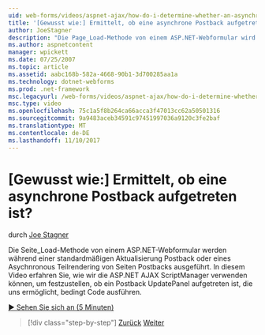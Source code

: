```yaml
---
uid: web-forms/videos/aspnet-ajax/how-do-i-determine-whether-an-asynchronous-postback-has-occurred
title: '[Gewusst wie:] Ermittelt, ob eine asynchrone Postback aufgetreten ist? | Microsoft-Dokumentation'
author: JoeStagner
description: "Die Page_Load-Methode von einem ASP.NET-Webformular wird während der standard Ganzseitenmodus Postback oder eines Asychnronous Teilrendering von Seiten Postbacks ausgeführt. In diesem Video..."
ms.author: aspnetcontent
manager: wpickett
ms.date: 07/25/2007
ms.topic: article
ms.assetid: aabc168b-582a-4668-90b1-3d700285aa1a
ms.technology: dotnet-webforms
ms.prod: .net-framework
msc.legacyurl: /web-forms/videos/aspnet-ajax/how-do-i-determine-whether-an-asynchronous-postback-has-occurred
msc.type: video
ms.openlocfilehash: 75c1a5f8b264ca66acca3f47013cc62a50501316
ms.sourcegitcommit: 9a9483aceb34591c97451997036a9120c3fe2baf
ms.translationtype: MT
ms.contentlocale: de-DE
ms.lasthandoff: 11/10/2017
---
```

<a name="how-do-i-determine-whether-an-asynchronous-postback-has-occurred"></a>[Gewusst wie:] Ermittelt, ob eine asynchrone Postback aufgetreten ist?
====================
durch [Joe Stagner](https://github.com/JoeStagner)

Die Seite\_Load-Methode von einem ASP.NET-Webformular werden während einer standardmäßigen Aktualisierung Postback oder eines Asychnronous Teilrendering von Seiten Postbacks ausgeführt. In diesem Video erfahren Sie, wie wir die ASP.NET AJAX ScriptManager verwenden können, um festzustellen, ob ein Postback UpdatePanel aufgetreten ist, die uns ermöglicht, bedingt Code ausführen.

[&#9654; Sehen Sie sich an (5 Minuten)](https://channel9.msdn.com/Blogs/ASP-NET-Site-Videos/how-do-i-determine-whether-an-asynchronous-postback-has-occurred)

>[!div class="step-by-step"]
[Zurück](how-do-i-use-javascript-to-refresh-an-aspnet-ajax-updatepanel.md)
[Weiter](how-do-i-use-the-conditional-updatemode-of-the-updatepanel.md)
